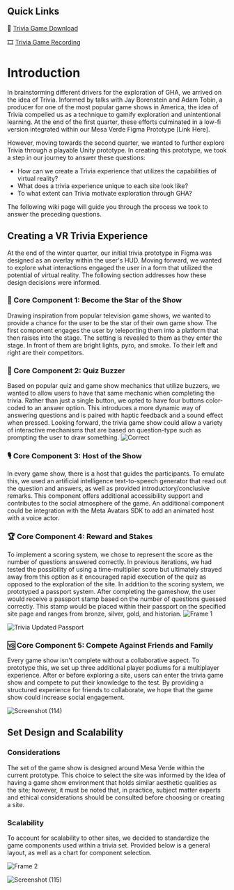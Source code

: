 ## Quick Links
:floppy_disk: [Trivia Game Download](https://github.com/cs210/2022-Meta2/tree/main/Trivia%20Gameshow%20VR)

:film_strip: [Trivia Game Recording](https://drive.google.com/file/d/1CklpJGEGu0gneaio9GR7O-2t53I9Wiai/view?usp=sharing)

# Introduction
In brainstorming different drivers for the exploration of GHA, we arrived on the idea of Trivia. Informed by talks with Jay Borenstein and Adam Tobin, a producer for one of the most popular game shows in America, the idea of Trivia compelled us as a technique to gamify exploration and unintentional learning. At the end of the first quarter, these efforts culminated in a low-fi version integrated within our Mesa Verde Figma Prototype [Link Here].


However, moving towards the second quarter, we wanted to further explore Trivia through a playable Unity prototype. In creating this prototype, we took a step in our journey to answer these questions:
* How can we create a Trivia experience that utilizes the capabilities of virtual reality?
* What does a trivia experience unique to each site look like?
* To what extent can Trivia motivate exploration through GHA?

The following wiki page will guide you through the process we took to answer the preceding questions.

## Creating a VR Trivia Experience
At the end of the winter quarter, our initial trivia prototype in Figma was designed as an overlay within the user's HUD. Moving forward, we wanted to explore what interactions engaged the user in a form that utilized the potential of virtual reality. The following section addresses how these design decisions were informed.

### :star_struck: Core Component 1: Become the Star of the Show
Drawing inspiration from popular television game shows, we wanted to provide a chance for the user to be the star of their own game show.  The first component engages the user by teleporting them into a platform that then raises into the stage. The setting is revealed to them as they enter the stage. In front of them are bright lights, pyro, and smoke. To their left and right are their competitors.

### :red_circle: Core Component 2: Quiz Buzzer
Based on popular quiz and game show mechanics that utilize buzzers, we wanted to allow users to have that same mechanic when completing the trivia. Rather than just a single button, we opted to have four buttons color-coded to an answer option. This introduces a more dynamic way of answering questions and is paired with haptic feedback and a sound effect when pressed. Looking forward, the trivia game show could allow a variety of interactive mechanisms that are based on question-type such as prompting the user to draw something.
![Correct](https://user-images.githubusercontent.com/53293116/172774033-54d3a288-45a4-4366-8c4d-29829f9efd5d.png)


### :studio_microphone: Core Component 3: Host of the Show
In every game show, there is a host that guides the participants. To emulate this, we used an artificial intelligence text-to-speech generator that read out the question and answers, as well as provided introductory/conclusive remarks. This component offers additional accessibility support and contributes to the social atmosphere of the game. An additional component could be integration with the Meta Avatars SDK to add an animated host with a voice actor.

### :trophy: Core Component 4: Reward and Stakes
To implement a scoring system, we chose to represent the score as the number of questions answered correctly. In previous iterations, we had tested the possibility of using a time-multiplier score but ultimately strayed away from this option as it encouraged rapid execution of the quiz as opposed to the exploration of the site. In addition to the scoring system, we prototyped a passport system. After completing the gameshow, the user would receive a passport stamp based on the number of questions guessed correctly. This stamp would be placed within their passport on the specified site page and ranges from bronze, silver, gold, and historian.
![Frame 1](https://user-images.githubusercontent.com/53293116/172777744-fa76f93f-4f23-4642-aa1d-3a1cd8ecb6d9.png)

![Trivia Updated Passport](https://user-images.githubusercontent.com/53293116/172777991-7d8685e3-ae3a-43c0-886a-7590da3cd6bb.png)

### 🆚 Core Component 5: Compete Against Friends and Family
Every game show isn't complete without a collaborative aspect. To prototype this, we set up three additional player podiums for a multiplayer experience. After or before exploring a site, users can enter the trivia game show and compete to put their knowledge to the test. By providing a structured experience for friends to collaborate, we hope that the game show could increase social engagement.

![Screenshot (114)](https://user-images.githubusercontent.com/53293116/172611006-955161df-22d8-4d08-ae9e-fed7ea055b1d.png)

## Set Design and Scalability
### Considerations
The set of the game show is designed around Mesa Verde within the current prototype. This choice to select the site was informed by the idea of having a game show environment that holds similar aesthetic qualities as the site; however, it must be noted that, in practice, subject matter experts and ethical considerations should be consulted before choosing or creating a site. 

### Scalability
To account for scalability to other sites, we decided to standardize the game components used within a trivia set. Provided below is a general layout, as well as a chart for component selection.

![Frame 2](https://user-images.githubusercontent.com/53293116/172787198-1aa3fbdf-5428-4f1b-b5ef-5cc09b955eb3.png)

![Screenshot (115)](https://user-images.githubusercontent.com/53293116/172611028-9d8d6cb6-bc0c-4042-aac8-fada6b249396.png)


